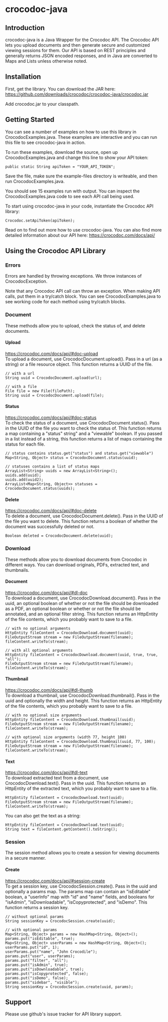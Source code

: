 # crocodoc-java

## Introduction

crocodoc-java is a Java Wrapper for the Crocodoc API.
The Crocodoc API lets you upload documents and then generate secure and customized viewing sessions for them.
Our API is based on REST principles and generally returns JSON encoded responses,
and in Java are converted to Maps and Lists unless otherwise noted.

## Installation

First, get the library.
You can download the JAR here: https://github.com/downloads/crocodoc/crocodoc-java/crocodoc.jar

Add crocodoc.jar to your classpath.
	
## Getting Started

You can see a number of examples on how to use this library in CrocodocExamples.java.
These examples are interactive and you can run this file to see crocodoc-java in action.

To run these examples, download the source, open up CrocodocExamples.java and change this line to show your API token:

    public static String apiToken = "YOUR_API_TOKEN";
    
Save the file, make sure the example-files directory is writeable, and then run CrocodocExamples.java.
    
You should see 15 examples run with output.
You can inspect the CrocodocExamples.java code to see each API call being used.

To start using crocodoc-java in your code, instantiate the Crocodoc API library:

    Crocodoc.setApiToken(apiToken);

Read on to find out more how to use crocodoc-java.
You can also find more detailed information about our API here:
https://crocodoc.com/docs/api/

## Using the Crocodoc API Library

### Errors

Errors are handled by throwing exceptions.
We throw instances of CrocodocException.

Note that any Crocodoc API call can throw an exception.
When making API calls, put them in a try/catch block.
You can see CrocodocExamples.java to see working code for each method using try/catch blocks.

### Document

These methods allow you to upload, check the status of, and delete documents.

#### Upload

https://crocodoc.com/docs/api/#doc-upload  
To upload a document, use CrocodocDocument.upload().
Pass in a url (as a string) or a file resource object.
This function returns a UUID of the file.

	// with a url
    String uuid = CrocodocDocument.upload(url);
    
    // with a file
	File file = new File(filePath);
    String uuid = CrocodocDocument.upload(file);
    
#### Status

https://crocodoc.com/docs/api/#doc-status  
To check the status of a document, use CrocodocDocument.status().
Pass in the UUID of the file you want to check the status of.
This function returns a map containing a "status" string" and a "viewable" boolean.
If you passed in a list instead of a string, this function returns a list of maps containing the status for each file.

    // status contains status.get("status") and status.get("viewable")
	Map<String, Object> status = CrocodocDocument.status(uuid);
	
    // statuses contains a list of status maps
	ArrayList<String> uuids = new ArrayList<String>();
	uuids.add(uuid);
	uuids.add(uuid2);
	ArrayList<Map<String, Object>> statuses = CrocodocDocument.status(uuids);
    
#### Delete

https://crocodoc.com/docs/api/#doc-delete  
To delete a document, use CrocodocDocument.delete().
Pass in the UUID of the file you want to delete.
This function returns a boolean of whether the document was successfully deleted or not.

    Boolean deleted = CrocodocDocument.delete(uuid);
    
### Download

These methods allow you to download documents from Crocodoc in different ways.
You can download originals, PDFs, extracted text, and thumbnails.

#### Document

https://crocodoc.com/docs/api/#dl-doc  
To download a document, use CrocodocDownload.document().
Pass in the uuid,
an optional boolean of whether or not the file should be downloaded as a PDF,
an optional boolean or whether or not the file should be annotated,
and an optional filter string.
This function returns an HttpEntity of the file contents, which you probably want to save to a file.

    // with no optional arguments
	HttpEntity fileContent = CrocodocDownload.document(uuid);
	FileOutputStream stream = new FileOutputStream(filename);
	fileContent.writeTo(stream);
    
    // with all optional arguments
	HttpEntity fileContent = CrocodocDownload.document(uuid, true, true, "all");
	FileOutputStream stream = new FileOutputStream(filename);
	fileContent.writeTo(stream);
    
#### Thumbnail

https://crocodoc.com/docs/api/#dl-thumb  
To download a thumbnail, use CrocodocDownload.thumbnail().
Pass in the uuid and optionally the width and height.
This function returns an HttpEntity of the file contents, which you probably want to save to a file.

    // with no optional size arguments
    HttpEntity fileContent = CrocodocDownload.thumbnail(uuid);
	FileOutputStream stream = new FileOutputStream(filename);
	fileContent.writeTo(stream);
    
    // with optional size arguments (width 77, height 100)
    HttpEntity fileContent = CrocodocDownload.thumbnail(uuid, 77, 100);
	FileOutputStream stream = new FileOutputStream(filename);
	fileContent.writeTo(stream);

#### Text

https://crocodoc.com/docs/api/#dl-text  
To download extracted text from a document, use CrocodocDownload.text().
Pass in the uuid.
This function returns an HttpEntity of the extracted text, which you probably want to save to a file.

    HttpEntity fileContent = CrocodocDownload.text(uuid);
	FileOutputStream stream = new FileOutputStream(filename);
	fileContent.writeTo(stream);
	
You can also get the text as a string:

    HttpEntity fileContent = CrocodocDownload.text(uuid);
    String text = fileContent.getContent().toString();
    
### Session

The session method allows you to create a session for viewing documents in a secure manner.

#### Create

https://crocodoc.com/docs/api/#session-create  
To get a session key, use CrocodocSession.create().
Pass in the uuid and optionally a params map.
The params map can contain an "isEditable" boolean,
a "userInfo" map with "id" and "name" fields,
and booleans for "isAdmin", "isDownloadable", "isCopyprotected", and "isDemo".
This function returns a session key.

	// without optional params
    String sessionKey = CrocodocSession.create(uuid);
    
	// with optional params
	Map<String, Object> params = new HashMap<String, Object>();
	params.put("isEditable", true);
	Map<String, Object> userParams = new HashMap<String, Object>();
	userParams.put("id", 1);
	userParams.put("name", "John Crocodile");
	params.put("user", userParams);
	params.put("filter", "all");
	params.put("isAdmin", true);
	params.put("isDownloadable", true);
	params.put("isCopyprotected", false);
	params.put("isDemo", false);
	params.put("sidebar", "visible");
    String sessionKey = CrocodocSession.create(uuid, params);
    
## Support

Please use github's issue tracker for API library support.